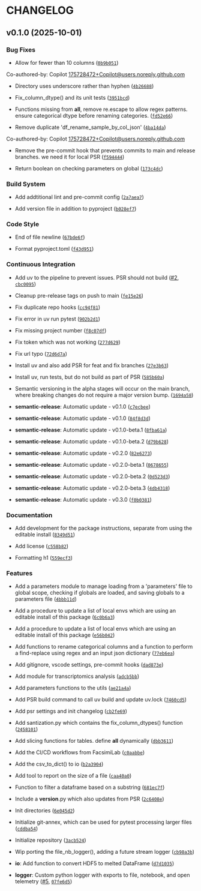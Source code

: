 # CHANGELOG


## v0.1.0 (2025-10-01)

### Bug Fixes

- Allow for fewer than 10 columns
  ([`0b9b051`](https://github.com/pranavmishra90/faxlab-tools/commit/0b9b0517dd35bd321e90f34b2938dfbfa65d50bc))

Co-authored-by: Copilot <175728472+Copilot@users.noreply.github.com>

- Directory uses underscore rather than hyphen
  ([`4b26688`](https://github.com/pranavmishra90/faxlab-tools/commit/4b266888f834813e3fb5fb7ad19c38e56fea8983))

- Fix_column_dtype() and its unit tests
  ([`3951bcd`](https://github.com/pranavmishra90/faxlab-tools/commit/3951bcd9fb26115f44ead45f979526a59b458216))

- Functions missing from __all__, remove re.escape to allow regex patterns. ensure categorical dtype
  before renaming categories.
  ([`fd52e66`](https://github.com/pranavmishra90/faxlab-tools/commit/fd52e6691a038445af9b200ae96bfc118e704954))

- Remove duplicate 'df_rename_sample_by_col_json'
  ([`4ba14da`](https://github.com/pranavmishra90/faxlab-tools/commit/4ba14da301f0e6531b1c468ed9ce6b0178f28d47))

Co-authored-by: Copilot <175728472+Copilot@users.noreply.github.com>

- Remove the pre-commit hook that prevents commits to main and release branches. we need it for
  local PSR
  ([`f594444`](https://github.com/pranavmishra90/faxlab-tools/commit/f59444483479d8bde7f209df9cccc5b3b4c8f2b3))

- Return boolean on checking parameters on global
  ([`173c4dc`](https://github.com/pranavmishra90/faxlab-tools/commit/173c4dcc7f2f48e5b8cda273162722d7ba9f49f9))

### Build System

- Add addtitional lint and pre-commit config
  ([`2a7aea7`](https://github.com/pranavmishra90/faxlab-tools/commit/2a7aea731cdeafc8201e5b1b28aecbbc39e7f801))

- Add version file in addition to pyproject
  ([`b028ef7`](https://github.com/pranavmishra90/faxlab-tools/commit/b028ef7db1bd845a1a117b62bd691479d5001432))

### Code Style

- End of file newline
  ([`67bde6f`](https://github.com/pranavmishra90/faxlab-tools/commit/67bde6febdc17989226c7928b388cff7fd352312))

- Format pyproject.toml
  ([`f43d951`](https://github.com/pranavmishra90/faxlab-tools/commit/f43d9517acfef74a04c3deedc50cdac6d91f01bf))

### Continuous Integration

- Add uv to the pipeline to prevent issues. PSR should not build
  ([#2](https://github.com/pranavmishra90/faxlab-tools/pull/2),
  [`cbc0095`](https://github.com/pranavmishra90/faxlab-tools/commit/cbc0095df61c3947d9d477432496bda5f6cbea04))

- Cleanup pre-release tags on push to main
  ([`fe15e26`](https://github.com/pranavmishra90/faxlab-tools/commit/fe15e2684f6b21e00bac29116205c9ed5b1d92b9))

- Fix duplicate repo hooks
  ([`cc94f81`](https://github.com/pranavmishra90/faxlab-tools/commit/cc94f81f37ddd8f37b36229119d3f6cecc3d8af4))

- Fix error in uv run pytest
  ([`902b2d1`](https://github.com/pranavmishra90/faxlab-tools/commit/902b2d1994d0c58c9b12258712a175bbcf0baeb0))

- Fix missing project number
  ([`f8c07df`](https://github.com/pranavmishra90/faxlab-tools/commit/f8c07dfd4c8875952ce4b27e1ce5c299f2a18822))

- Fix token which was not working
  ([`277d629`](https://github.com/pranavmishra90/faxlab-tools/commit/277d62976190e71fb6eb1f78f7daf54f44d73a1f))

- Fix url typo
  ([`72d6d7a`](https://github.com/pranavmishra90/faxlab-tools/commit/72d6d7ae6a036970de75ec0493a762aaab004c55))

- Install uv and also add PSR for feat and fix branches
  ([`27e3b63`](https://github.com/pranavmishra90/faxlab-tools/commit/27e3b63859079509c2dd83a089994f2be9f2cc79))

- Install uv, run tests, but do not build as part of PSR
  ([`585b60a`](https://github.com/pranavmishra90/faxlab-tools/commit/585b60a3aba4c8046908561f8fe87dc8b4852eb1))

- Semantic versioning in the alpha stages will occur on the main branch, where breaking changes do
  not require a major version bump.
  ([`1694a58`](https://github.com/pranavmishra90/faxlab-tools/commit/1694a58f3e46294e8d1b1a64a565aceab09dd0dd))

- **semantic-release**: Automatic update - v0.1.0
  ([`c7ecbee`](https://github.com/pranavmishra90/faxlab-tools/commit/c7ecbee28d74ed3ba3ab9ed8830acbbe75c58cb8))

- **semantic-release**: Automatic update - v0.1.0
  ([`84f8d3d`](https://github.com/pranavmishra90/faxlab-tools/commit/84f8d3de27e30bce4758cb33b0e38ba7cca8577f))

- **semantic-release**: Automatic update - v0.1.0-beta.1
  ([`8fba61a`](https://github.com/pranavmishra90/faxlab-tools/commit/8fba61abcb11526b46662dbc025c71fe59840dd5))

- **semantic-release**: Automatic update - v0.1.0-beta.2
  ([`d79b628`](https://github.com/pranavmishra90/faxlab-tools/commit/d79b62885b254d9c43efa37b4c8edb1d28a9f98e))

- **semantic-release**: Automatic update - v0.2.0
  ([`82e6273`](https://github.com/pranavmishra90/faxlab-tools/commit/82e6273ef3024f4225bab5d9b0dd7c8296d6fc0e))

- **semantic-release**: Automatic update - v0.2.0-beta.1
  ([`0678655`](https://github.com/pranavmishra90/faxlab-tools/commit/067865518bb4f035ddc490cf82f97e30d58eb021))

- **semantic-release**: Automatic update - v0.2.0-beta.2
  ([`0d523d3`](https://github.com/pranavmishra90/faxlab-tools/commit/0d523d308fa371974999e6b05df2680c0e72df88))

- **semantic-release**: Automatic update - v0.2.0-beta.3
  ([`4db4318`](https://github.com/pranavmishra90/faxlab-tools/commit/4db43189491afbb3311b381ed6bccfb5fff153cc))

- **semantic-release**: Automatic update - v0.3.0
  ([`f0b0381`](https://github.com/pranavmishra90/faxlab-tools/commit/f0b03815574489836cf7abf17b4a888ad6324911))

### Documentation

- Add development for the package instructions, separate from using the editable install
  ([`8349d51`](https://github.com/pranavmishra90/faxlab-tools/commit/8349d51db4fb5fb5e0832eb4238898a8d36d5f45))

- Add license
  ([`c558b82`](https://github.com/pranavmishra90/faxlab-tools/commit/c558b82ff46cbc12c872783147d599607770e01c))

- Formatting h1
  ([`559ecf3`](https://github.com/pranavmishra90/faxlab-tools/commit/559ecf3cff5ad33989607ebd1204e6611ae545f5))

### Features

- Add a parameters module to manage loading from a 'parameters' file to global scope, checking if
  globals are loaded, and saving globals to a parameters file
  ([`4bbb11d`](https://github.com/pranavmishra90/faxlab-tools/commit/4bbb11d0cd50d08da1895b1db9aea827967b088d))

- Add a procedure to update a list of local envs which are using an editable install of this package
  ([`6c0b6a3`](https://github.com/pranavmishra90/faxlab-tools/commit/6c0b6a3f34674b79cef52eff4b15225fa3697e84))

- Add a procedure to update a list of local envs which are using an editable install of this package
  ([`e56b042`](https://github.com/pranavmishra90/faxlab-tools/commit/e56b042962123abe506850ca6713bb18b0f6ad11))

- Add functions to rename categorical columns and a function to perform a find-replace using regex
  and an input json dictionary
  ([`77eb6ea`](https://github.com/pranavmishra90/faxlab-tools/commit/77eb6eaebe3a0fce69b26f312c233ed741fdd459))

- Add gitignore, vscode settings, pre-commit hooks
  ([`dad873e`](https://github.com/pranavmishra90/faxlab-tools/commit/dad873e31885757b8d3bb8156eef30ae960ff04b))

- Add module for transcriptomics analysis
  ([`adcb5bb`](https://github.com/pranavmishra90/faxlab-tools/commit/adcb5bb6153a579bf47ec5a78a5e7a9b1f079a94))

- Add parameters functions to the utils
  ([`ae21a4a`](https://github.com/pranavmishra90/faxlab-tools/commit/ae21a4a81a9ad4b6368babd6da5a45f32ebc3ca3))

- Add PSR build command to call uv build and update uv.lock
  ([`7460cd5`](https://github.com/pranavmishra90/faxlab-tools/commit/7460cd536c8e950630715e0f3e506ac8e22486de))

- Add psr settings and init changelog
  ([`cb2fe69`](https://github.com/pranavmishra90/faxlab-tools/commit/cb2fe696729f6a49159c6e3d11910d0d6a197b69))

- Add santization.py which contains the fix_column_dtypes() function
  ([`2458101`](https://github.com/pranavmishra90/faxlab-tools/commit/2458101657bb091964eb322c8dcb2083f916b522))

- Add slicing functions for tables. define __all__ dynamically
  ([`dbb3611`](https://github.com/pranavmishra90/faxlab-tools/commit/dbb361108744792d116e20a757ebb71f7186bf80))

- Add the CI/CD workflows from FacsimiLab
  ([`c0aabbe`](https://github.com/pranavmishra90/faxlab-tools/commit/c0aabbef60bfae889c5e6433b3a9385592f64aca))

- Add the csv_to_dict() to io
  ([`b2a3904`](https://github.com/pranavmishra90/faxlab-tools/commit/b2a3904723912bef6425b318d72d8d859d6e5a1b))

- Add tool to report on the size of a file
  ([`caa40a0`](https://github.com/pranavmishra90/faxlab-tools/commit/caa40a0f5e2c987fc9ac84723b014e68d231ed23))

- Function to filter a dataframe based on a substring
  ([`681ec7f`](https://github.com/pranavmishra90/faxlab-tools/commit/681ec7f2611037b527036358caa8842e0fe86fb2))

- Include a __version__.py which also updates from PSR
  ([`2c6408e`](https://github.com/pranavmishra90/faxlab-tools/commit/2c6408eece258989ac70d49a778b2f82529c1195))

- Init directories
  ([`6e045d2`](https://github.com/pranavmishra90/faxlab-tools/commit/6e045d2178313805d110d1fdbf5610530cd6fb10))

- Initialize git-annex, which can be used for pytest processing larger files
  ([`cddba54`](https://github.com/pranavmishra90/faxlab-tools/commit/cddba5415be1f8f6e9ce596931ca5bfb210ac0ca))

- Initialize repository
  ([`3acb524`](https://github.com/pranavmishra90/faxlab-tools/commit/3acb5247f6e823f631109faad43ed047e86567fd))

- Wip porting the file_nb_logger(), adding a future stream logger
  ([`cb98a3b`](https://github.com/pranavmishra90/faxlab-tools/commit/cb98a3b49935aadac1cb959c1a72c5a22ac1baaa))

- **io**: Add function to convert HDF5 to melted DataFrame
  ([`d7d1035`](https://github.com/pranavmishra90/faxlab-tools/commit/d7d1035488fff4762082f76afabfb9e7bab7537f))

- **logger**: Custom python logger with exports to file, notebook, and open telemetry
  ([#5](https://github.com/pranavmishra90/faxlab-tools/pull/5),
  [`07fe6d5`](https://github.com/pranavmishra90/faxlab-tools/commit/07fe6d527850a41115ad273345c9d238376c5467))
